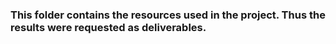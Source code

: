 ### This folder contains the resources used in the project. Thus the results were requested as deliverables.
